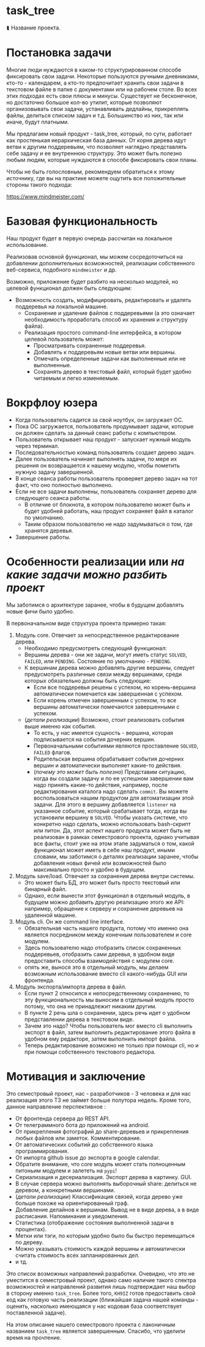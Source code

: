 # task_tree

⮬ Название проекта.

# Постановка задачи

Многие люди нуждаются в каком-то структурированном способе фиксировать свои задачи.
Некоторые пользуются ручными дневниками, кто-то - календарем, а кто-то предпочитает хранить свои задачи в текстовом файле в папке с документами или на рабочем столе.
Во всех этих подходах есть свои плюсы и минусы. Существует не бесконечное, но достаточно большое кол-во утилит, которые позволяют организовывать свои задачи,
устанавливать дедлайны, прикреплять файлы, делиться списком задач и т.д. Большинство из них, так или иначе, будут платными.

Мы предлагаем новый продукт - task_tree, который, по сути, работает как простенькая иерархическая база данных. От корня дерева идут ветви к другим поддеревьям, 
что позволяет наглядно представлять себе задачу и ее внутреннюю структуру. Это может быть полезно любым людям, которые нуждаются в способе фиксировать свои планы.

Чтобы не быть голословным, рекомендуем обратиться к этому источнику, где вы на практике можете ощутить все положительные стороны такого подхода:

https://www.mindmeister.com/

# Базовая функциональность

Наш продукт будет в первую очередь рассчитан на локальное использование. 

Реализовав основной функционал, мы можем сосредоточиться на добавлении дополнительных возможностей, реализации собственного веб-сервиса, подобного `mindmeister` и др.

Возможно, приложение будет разбито на несколько модулей, но целевой функционал должен быть следующим:

- Возможность создать, модифицировать, редактировать и удалять поддеревья на локальной машине. 
	- Сохранение и удаление файлов с поддеревьями (а это означает необходимость проработать способ их хранения и структуру файла).
	- Реализация простого command-line интерфейса, в котором целевой пользователь может:
		* Просматривать сохраненные поддеревья.
		* Добавлять к поддеревьям новые ветви или вершины.
		* Отмечать определенные задачи как выполненные или не выполненные.
		* Сохранять дерево в текстовый файл, который будет удобно читаемым и легко изменяемым.

# Вокрфлоу юзера

* Когда пользователь садится за свой ноутбук, он загружает ОС. 
* Пока ОС загружается, пользователь продумывает задачи, которые он должен сделать за данный сеанс работы с компьютером.
* Пользователь открывает наш продукт - запускает нужный модуль через терминал. 
* Последовательностью команд пользователь создает дерево задач.
* Далее пользователь начинает выполнять задачи, по мере их решения он возвращается к нашему модулю, чтобы пометить нужную задачу завершенной.
* В конце сеанса работы пользователь проверяет дерево задач на тот факт, что оно полностью выполнено.
* Если не все задачи выполнены, пользователь сохраняет дерево для следующего сеанса работы.
	* В отличие от блокнота, в котором пользователю может быть и будет удобней работать, наш продукт сохраняет файл в каталог по умолчанию.
	* Таким образом пользователю не надо задумываться о том, где хранятся деревья.
* Завершение работы.

# Особенности реализации или *на какие задачи можно разбить проект*

Мы заботимся о архитектуре заранее, чтобы в будущем добавлять новые фичи было удобно. 

В первоначальном виде структура проекта примерно такая:

1. Модуль core. Отвечает за непосредственное редактирование дерева.
	* Необходимо предусмотреть следующий функционал:
	* Вершины дерева - они же задачи, могут иметь статус `SOLVED`, `FAILED`, или `PENDING`. Состояние по умолчанию - `PENDING`. 
	* К вершинам дерева можно добавлять другие вершины, следует предусмотреть различные связи между вершинами, среди которых обязательно должны быть следующие:
		* Если все поддеревья решены с успехом, но корень-вершина автоматически помечается как завершенная с успехом.
		* Если корень отмечен завершенным с успехом, то все вершины автоматически помечаются завершенными с успехом.
	* (*детали реализации*) Возможно, стоит реализовать события выше именно как события. 
		* То есть, у нас имеется сущность - вершина, которая подписывается на события дочерних вершин.
		* Первоначальными событиями являются проставление `SOLVED`, `FAILED` флагов.
		* Родительская вершина обрабатывает события дочерних вершин и автоматически выполняет какие-то действия.
		* (*почему это может быть полезно*) Представим ситуацию, когда вы создали задачу и по ее успешном завершении вам надо принять какие-то действия, например, после редактирования каталога надо сделать `commit`. Вы можете воспользоваться нашим продуктом для автоматизации этой задачи. Для этого в вершину добавляется `listener` на указанное событие, который срабатывает тогда, когда вы установили вершину в `SOLVED`. Чтобы указать системе, что конкретно надо сделать, можно использовать bash-скрипт или питон. Да, этот аспект нашего продукта может быть не реализован в рамках семестрового проекта, однако учитывая все факты, стоит уже на этом этапе задуматься о том, какой функционал может иметь в себе наш продукт, иными словами, мы заботимся о деталях реализации заранее, чтобы добавления новых фичей или возможностей было максимально просто и удобно в будущем.
2. Модуль save/load. Отвечает за сохранения дерева внутри системы.
	* Это может быть БД, это может быть просто текстовый или бинарный файл.
	* Однако, если вынести этот функционал в отдельный модуль, в будущем можно добавить другую реализацию этого же API: например, обращение к серверу и сохранение деревьев на удаленной машине.
3. Модуль cli. Он же command line interface.
	* Обязательная часть нашего продукта, потому что именно она является посредником между конечным пользователем и core модулем.
	* Здесь пользователю надо отобразить список сохраненных поддеревьев, отобразить сами деревья, в удобном виде предоставить способы взаимодействия с модулем core.
	* опять же, вынося это в отдельный модуль, мы делаем возможным использование вместо cli какого-нибудь GUI или фронтенда. 
4. Модуль экспорта/импорта дерева в файл. 
	* Если пункт 2 относился к непосредственному сохранению, то эту функциональность мы выносим в отдельный модуль просто потому, что она не принадлежит никаким другим.
	* В пункте 2 речь шла о сохранении, здесь речь идет о удобном представлении дерева в текстовом виде. 
	* Зачем это надо? Чтобы пользователь мог вместо cli выполнить экспорт в файл, затем выполнить редактирование этого файла в удобном ему редакторе, затем выполнить импорт файла.
	* Теперь редактирование возможно не только при помощи cli, но и при помощи собственного текстового редактора.

# Мотивация и заключение

Это семестровый проект, нас - разработчиков - 3 человека и для нас реализация этого ТЗ не займет больше полутора недель.
Кроме того, данное направление перспективное :
* От фронтенда сервера до REST API.
* От телеграммного бота до приложений на android.
* От прикрепления фотографий до share-деревьев и прикрепления любых файлов или заметок. Комментирование.
* От автоматических событий до собственного языка программирования.
* От импорта github issue до экспорта в google calendar.
* Обратите внимание, что core модуль может стать полноценным питоньим модулем и залететь на `pypi`!
* Сериализация и десериализация. Экспорт дерева в картинку. GUI.
* В случае сервера можно выполнять выборочный share: делиться не деревом, а конкретными вершинами.
* (*детали реализации*) Классификация связей, когда дерево уже больше похоже на ориентированный граф.
* Добавление делайнов к вершинам. Вывод не в виде дерева, а в виде расписания. Напоминания и уведомления.
* Статистика (отображение состояния выполненной задачи в процентах).
* Метки или тэги, по которым удобно было бы быстро перемещаться по дереву.
* Можно указывать стоимость каждой вершины и автоматически считать стоимость всех запланированных дел.
* и тд.

Это список возможных направлений разработки. Очевидно, что это не уместится в семестровый проект, однако само наличие такого спектра возможностей и направлений развития лишь подтверждает наш выбор в сторону именно `task_tree`. Более того, `КН9IZ` готов предоставить свой код как готовую часть реализации (ближайшая задача нашей команды - оценить, насколько имеющаяся у нас кодовая база соответствует поставленной задаче).

На этом описание нашего семестрового проекта с лаконичным названием `task_tree` является завершенным. Спасибо, что уделили время на прочтение.